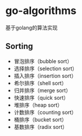 # go-algorithms
基于golang的算法实现

## Sorting
- 冒泡排序（bubble sort）
- 选择排序（selection sort）
- 插入排序（insertion sort）
- 希尔排序（shell sort）
- 归并排序（merge sort）
- 快速排序（quick sort）
- 堆排序（heap sort）
- 计数排序（counting sort）
- 桶排序（bucket sort）
- 基数排序（radix sort）

